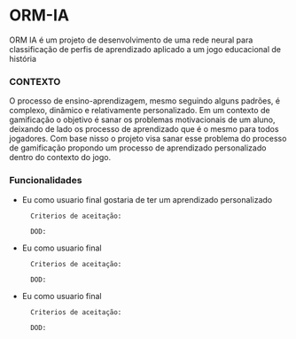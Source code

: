 
# ORM-IA

ORM IA é um projeto de desenvolvimento de uma rede neural para classificação de perfis de aprendizado aplicado a um jogo educacional de história

### CONTEXTO

O processo de ensino-aprendizagem, mesmo seguindo alguns padrões, é complexo, dinâmico e relativamente personalizado. Em um contexto de gamificação o objetivo é sanar os problemas motivacionais de um aluno, deixando de lado os processo de aprendizado que é o mesmo para todos jogadores. Com base nisso o projeto visa sanar esse problema do processo de gamificação propondo um processo de aprendizado personalizado dentro do contexto do jogo.

### Funcionalidades

- Eu como usuario final gostaria de ter um aprendizado personalizado

        Criterios de aceitação:
        
        DOD:
    
 

- Eu como usuario final

        Criterios de aceitação:
        
        DOD:

- Eu como usuario final 

        Criterios de aceitação:
        
        DOD:





